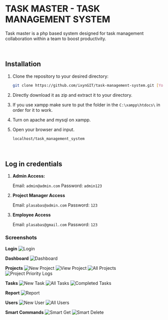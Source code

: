 # TASK MASTER - TASK MANAGEMENT SYSTEM
Task master is a php based system designed for task management collaboration within a team to boost productivity.  

<br />

## Installation

1. Clone the repository to your desired directory:
   ```bash
   git clone https://github.com/ixynGIT/task-management-system.git [YourDirectoryName]
    ```
2. Directly download it as zip and extract it to your directory.
    
3. If you use xampp make sure to put the folder in the `C:\xampp\htdocs\` in order for it to work.

4. Turn on apache and mysql on xampp.

5. Open your browser and input.
    ```bash
    localhost/task_management_system
    ```

<br />

## Log in credentials

 1. **Admin Access:**
    
    Email: ```admin@admin.com```  Password: ```admin123```


2. **Project Manager Access**

    Email: ```plasabas@admin.com```  Password: ```123```



3. **Employee Access**

    Email: ```plasabas@gmail.com```  Password: ```123```



### Screenshots

**Login**
![Login](screenshots/login.png)

**Dashboard**
![Dashboard](screenshots/dashboard.png)

**Projects**
![New Project](screenshots/newProject.png)
![View Project](screenshots/viewProject.png)
![All Projects](screenshots/allProjects.png)
![Project Priority Logs](screenshots/projectPriorityLogs.png)


**Tasks**
![New Task](screenshots/newTask.png)
![All Tasks](screenshots/allTasks.png)
![Completed Tasks](screenshots/completedTasks.png)

**Report**
![Report](screenshots/reports.png)

**Users**
![New User](screenshots/newUser.png)
![All Users](screenshots/allUsers.png.png)

**Smart Commands**
![Smart Get](screenshots/smartGet.png)
![Smart Delete](screenshots/smartDelete.png)



